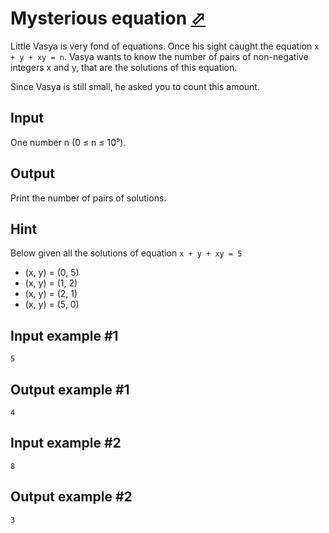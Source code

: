 # Mysterious equation [⬀](https://www.e-olymp.com/en/problems/6286)
Little Vasya is very fond of equations. Once his sight caught the equation `x + y + xy = n`. Vasya wants to know the number of pairs of non-negative integers x and y, that are the solutions of this equation.

Since Vasya is still small, he asked you to count this amount.

## Input
One number n (0 ≤ n ≤ 10⁹).

## Output
Print the number of pairs of solutions.

## Hint
Below given all the solutions of equation `x + y + xy = 5`

- (x, y) = (0, 5)
- (x, y) = (1, 2)
- (x, y) = (2, 1)
- (x, y) = (5, 0)


## Input example #1
```
5
```

## Output example #1
```
4
```

## Input example #2
```
8
```

## Output example #2
```
3
```

